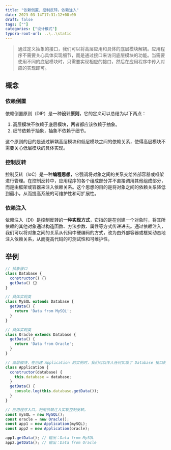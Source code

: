 ```yaml
---
title: "依赖倒置、控制反转，依赖注入"
date: 2023-03-14T17:31:12+08:00
draft: false
tags: [""]
categories: ["设计模式"]
typora-root-url: ..\..\static
---
```


> 通过定义抽象的接口，我们可以将高层应用和具体的底层模块解耦。应用程序不需要关心具体实现细节，而是通过接口来访问底层模块的功能。当需要使用不同的底层模块时，只需要实现相应的接口，然后在应用程序中传入对应的实现即可。

## 概念

### 依赖倒置

依赖倒置原则（DIP）是一种**设计原则**，它的定义可以总结为以下两点：

1. 高层模块不依赖于底层模块，两者都应该依赖于抽象。
2. 细节依赖于抽象，抽象不依赖于细节。

这个原则的目的是通过解耦高层模块和低层模块之间的依赖关系，使得高层模块不需要关心低层模块的具体实现。

### 控制反转

控制反转（IoC）是一种**编程思想**，它强调将对象之间的关系交给外部容器或框架进行管理。在控制反转中，应用程序的各个组成部分并不直接调用其他组成部分，而是由框架或容器来注入依赖关系。这个思想的目的是将对象之间的依赖关系降低到最小，从而提高系统的可维护性和可扩展性。

### 依赖注入

依赖注入（DI）是控制反转的**一种实现方式**，它指的是在创建一个对象时，将其所依赖的其他对象通过构造函数、方法参数、属性等方式传递进去。通过依赖注入，我们可以将对象之间的关系从代码中硬编码的方式，改为由外部容器或框架动态地注入依赖关系，从而提高代码的可测试性和可维护性。



## 举例

```javascript
// 抽象接口
class Database {
  constructor() {}
  getData() {}
}

// 具体实现类
class MySQL extends Database {
  getData() {
    return 'Data from MySQL';
  }
}

// 具体实现类
class Oracle extends Database {
  getData() {
    return 'Data from Oracle';
  }
}

// 高层模块，在创建 Application 的实例时，我们可以传入任何实现了 Database 接口的对象，从而达到了高层模块和具体实现之间的解耦。
class Application {
  constructor(database) {
    this.database = database;
  }
  getData() {
    console.log(this.database.getData());
  }
}

// 应用程序入口，利用依赖注入实现控制反转。
const mySQL = new MySQL();
const oracle = new Oracle();
const app1 = new Application(mySQL);
const app2 = new Application(oracle);

app1.getData(); // 输出：Data from MySQL
app2.getData(); // 输出：Data from Oracle

```

